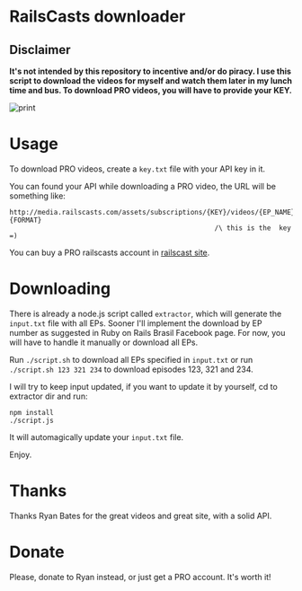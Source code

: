 # RailsCasts downloader

## Disclaimer

**It's not intended by this repository to incentive and/or do piracy. I use
this script to download the videos for myself and watch them later in my lunch
time and bus. To download PRO videos, you will have to provide your KEY.**

![print](http://f.cl.ly/items/3f2T130z3t2E2g1E2p1X/Screen%20Shot%202013-07-09%20at%202.23.25%20AM.png)

# Usage

To download PRO videos, create a `key.txt` file with your API key in it.

You can found your API while downloading a PRO video, the URL will be something
like:

```
http://media.railscasts.com/assets/subscriptions/{KEY}/videos/{EP_NAME}.{FORMAT}
                                                   /\ this is the  key =)
```

You can buy a PRO railscasts account in [railscast site](http://railscasts.com).

# Downloading

There is already a node.js script called `extractor`, which will generate the
`input.txt` file with all EPs. Sooner I'll implement the download by EP number
as suggested in Ruby on Rails Brasil Facebook page. For now, you will have to
handle it manually or download all EPs.

Run `./script.sh` to download all EPs specified in `input.txt` or run
`./script.sh 123 321 234` to download episodes 123, 321 and 234.

I will try to keep input updated, if you want to update it by yourself, cd to
extractor dir and run:

```
npm install
./script.js
```

It will automagically update your `input.txt` file.

Enjoy.

# Thanks

Thanks Ryan Bates for the great videos and great site, with a solid API.

# Donate

Please, donate to Ryan instead, or just get a PRO account. It's worth it!
